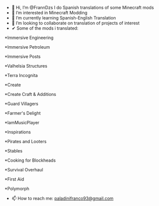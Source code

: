 - 👋 Hi, I’m @FrannDzs I do Spanish translations of some Minecraft mods
- 👀 I’m interested in Minecraft Modding
- 🌱 I’m currently learning Spanish-English Translation
- 💞️ I’m looking to collaborate on translation of projects of interest
- ✔  Some of the mods i translated:

*Immersive Engineering

*Immersive Petroleum

*Immersive Posts

*Valhelsia Structures

*Terra Incognita

*Create

*Create Craft & Additions

*Guard Villagers

*Farmer's Delight

*IamMusicPlayer

*Inspirations

*Pirates and Looters

*Stables

*Cooking for Blockheads

*Survival Overhaul

*First Aid

*Polymorph

- 📫 How to reach me: paladinifranco93@gmail.com

<!---
FrannDzs/FrannDzs is a ✨ special ✨ repository because its `README.md` (this file) appears on your GitHub profile.
You can click the Preview link to take a look at your changes.
--->
